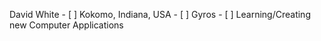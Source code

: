 
David White
     - [ ] Kokomo, Indiana, USA
     - [ ] Gyros
     - [ ] Learning/Creating new Computer Applications

